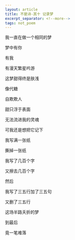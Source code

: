 ```yaml
---
layout: article
title: 不是诗-其十 记录梦
excerpt_separator: <!--more-->
tags: not_poem
---
```


我一直在做一个相同的梦
<!--more-->

梦中有你

有我

有漫天繁星吟游

这梦甜得终是肤浅

像代糖

自欺欺人

甜只浮于表面

无法流进我的灵魂

可我还是想把它记下

我写满一张纸

撕掉一张纸

我写了几百个字

又擦去几百个字

然后

我写了三五行加了三五句

又删了三五行

这场半路夭折的梦

到最后

竟一笔难落
